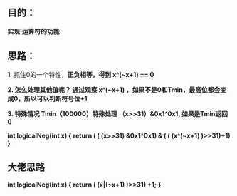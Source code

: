 ## 目的：
**实现!运算符的功能**

## 思路：
**1**. 抓住0的一个特性，**正负相等，得到 x^(~x+1) == 0**

**2. 怎么处理其他值呢？ 通过观察 x^(~x+1) ，如果不是0和Tmin，最高位都会变成0，所以可以判断符号位+1**

**3. 特殊情况 Tmin（100000）特殊处理 （x>>31）&0x1^0x1, 如果是Tmin返回0**

**int logicalNeg(int x) {**
 **return ( ( (x>>31) &0x1^0x1) & ( ( (x^(~x+1) )>>31)+1)**
**}**

## 大佬思路
**int logicalNeg(int x) {**
  **return ( (x|(~x+1) )>>31) +1;**
**}**
